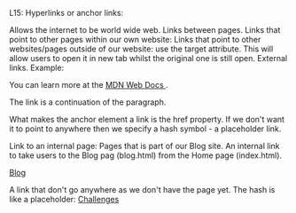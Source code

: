 L15: Hyperlinks or anchor links:

Allows the internet to be world wide web. Links between pages.
Links that point to other pages within our own website:
Links that point to other websites/pages outside of our website: use the target attribute. This will allow users to open it in new tab whilst the original one is still open. External links.
Example:

<p>
You can learn more at the
<a
        href="https://developer.mozilla.org/en-US/docs/Web/HTML"
        target="_blank"
        >MDN Web Docs
</a>.
</p>

The link is a continuation of the paragraph.

What makes the anchor element a link is the href property. If we don't want it to point to anywhere then we specify a hash symbol - a placeholder link.

Link to an internal page:
Pages that is part of our Blog site. An internal link to take users to the Blog pag (blog.html) from the Home page (index.html).

<a href="blog.html">Blog</a>

A link that don't go anywhere as we don't have the page yet. The hash is like a placeholder:
<a href="#">Challenges</a>
